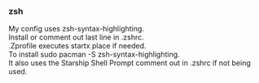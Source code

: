 <h3>zsh</h3>
My config uses zsh-syntax-highlighting.<br>
Install or comment out last line in .zshrc.<br>
.Zprofile executes startx place if needed.<br>
To install sudo pacman -S zsh-syntax-highlighting.<br>
It also uses the Starship Shell Prompt comment out in .zshrc if not being used.
